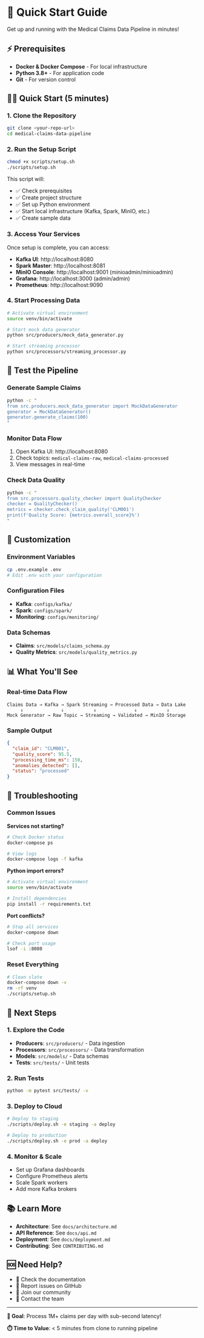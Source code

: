 # 🚀 Quick Start Guide

Get up and running with the Medical Claims Data Pipeline in minutes!

## ⚡ Prerequisites

- **Docker & Docker Compose** - For local infrastructure
- **Python 3.8+** - For application code
- **Git** - For version control

## 🏃‍♂️ Quick Start (5 minutes)

### 1. Clone the Repository
```bash
git clone <your-repo-url>
cd medical-claims-data-pipeline
```

### 2. Run the Setup Script
```bash
chmod +x scripts/setup.sh
./scripts/setup.sh
```

This script will:
- ✅ Check prerequisites
- ✅ Create project structure
- ✅ Set up Python environment
- ✅ Start local infrastructure (Kafka, Spark, MinIO, etc.)
- ✅ Create sample data

### 3. Access Your Services
Once setup is complete, you can access:

- **Kafka UI**: http://localhost:8080
- **Spark Master**: http://localhost:8081
- **MinIO Console**: http://localhost:9001 (minioadmin/minioadmin)
- **Grafana**: http://localhost:3000 (admin/admin)
- **Prometheus**: http://localhost:9090

### 4. Start Processing Data
```bash
# Activate virtual environment
source venv/bin/activate

# Start mock data generator
python src/producers/mock_data_generator.py

# Start streaming processor
python src/processors/streaming_processor.py
```

## 🧪 Test the Pipeline

### Generate Sample Claims
```bash
python -c "
from src.producers.mock_data_generator import MockDataGenerator
generator = MockDataGenerator()
generator.generate_claims(100)
"
```

### Monitor Data Flow
1. Open Kafka UI: http://localhost:8080
2. Check topics: `medical-claims-raw`, `medical-claims-processed`
3. View messages in real-time

### Check Data Quality
```bash
python -c "
from src.processors.quality_checker import QualityChecker
checker = QualityChecker()
metrics = checker.check_claim_quality('CLM001')
print(f'Quality Score: {metrics.overall_score}%')
"
```

## 🔧 Customization

### Environment Variables
```bash
cp .env.example .env
# Edit .env with your configuration
```

### Configuration Files
- **Kafka**: `configs/kafka/`
- **Spark**: `configs/spark/`
- **Monitoring**: `configs/monitoring/`

### Data Schemas
- **Claims**: `src/models/claims_schema.py`
- **Quality Metrics**: `src/models/quality_metrics.py`

## 📊 What You'll See

### Real-time Data Flow
```
Claims Data → Kafka → Spark Streaming → Processed Data → Data Lake
     ↓              ↓           ↓              ↓           ↓
Mock Generator → Raw Topic → Streaming → Validated → MinIO Storage
```

### Sample Output
```json
{
  "claim_id": "CLM001",
  "quality_score": 95.5,
  "processing_time_ms": 150,
  "anomalies_detected": [],
  "status": "processed"
}
```

## 🚨 Troubleshooting

### Common Issues

**Services not starting?**
```bash
# Check Docker status
docker-compose ps

# View logs
docker-compose logs -f kafka
```

**Python import errors?**
```bash
# Activate virtual environment
source venv/bin/activate

# Install dependencies
pip install -r requirements.txt
```

**Port conflicts?**
```bash
# Stop all services
docker-compose down

# Check port usage
lsof -i :8080
```

### Reset Everything
```bash
# Clean slate
docker-compose down -v
rm -rf venv
./scripts/setup.sh
```

## 🔄 Next Steps

### 1. Explore the Code
- **Producers**: `src/producers/` - Data ingestion
- **Processors**: `src/processors/` - Data transformation
- **Models**: `src/models/` - Data schemas
- **Tests**: `src/tests/` - Unit tests

### 2. Run Tests
```bash
python -m pytest src/tests/ -v
```

### 3. Deploy to Cloud
```bash
# Deploy to staging
./scripts/deploy.sh -e staging -a deploy

# Deploy to production
./scripts/deploy.sh -e prod -a deploy
```

### 4. Monitor & Scale
- Set up Grafana dashboards
- Configure Prometheus alerts
- Scale Spark workers
- Add more Kafka brokers

## 📚 Learn More

- **Architecture**: See `docs/architecture.md`
- **API Reference**: See `docs/api.md`
- **Deployment**: See `docs/deployment.md`
- **Contributing**: See `CONTRIBUTING.md`

## 🆘 Need Help?

- 📖 Check the documentation
- 🐛 Report issues on GitHub
- 💬 Join our community
- 📧 Contact the team

---

**🎯 Goal**: Process 1M+ claims per day with sub-second latency!

**⏱️ Time to Value**: < 5 minutes from clone to running pipeline
